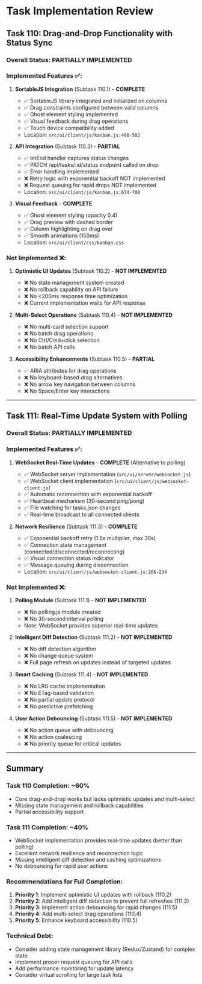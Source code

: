 # Task Implementation Review

## Task 110: Drag-and-Drop Functionality with Status Sync

### Overall Status: **PARTIALLY IMPLEMENTED**

### Implemented Features ✅:
1. **SortableJS Integration** (Subtask 110.1) - **COMPLETE**
   - ✅ SortableJS library integrated and initialized on columns
   - ✅ Drag constraints configured between valid columns
   - ✅ Ghost element styling implemented
   - ✅ Visual feedback during drag operations
   - ✅ Touch device compatibility added
   - Location: `src/ui/client/js/kanban.js:408-502`

2. **API Integration** (Subtask 110.3) - **PARTIAL**
   - ✅ onEnd handler captures status changes
   - ✅ PATCH /api/tasks/:id/status endpoint called on drop
   - ✅ Error handling implemented
   - ❌ Retry logic with exponential backoff NOT implemented
   - ❌ Request queuing for rapid drops NOT implemented
   - Location: `src/ui/client/js/kanban.js:674-708`

3. **Visual Feedback** - **COMPLETE**
   - ✅ Ghost element styling (opacity 0.4)
   - ✅ Drag preview with dashed border
   - ✅ Column highlighting on drag over
   - ✅ Smooth animations (150ms)
   - Location: `src/ui/client/css/kanban.css`

### Not Implemented ❌:
1. **Optimistic UI Updates** (Subtask 110.2) - **NOT IMPLEMENTED**
   - ❌ No state management system created
   - ❌ No rollback capability on API failure
   - ❌ No <200ms response time optimization
   - ❌ Current implementation waits for API response

2. **Multi-Select Operations** (Subtask 110.4) - **NOT IMPLEMENTED**
   - ❌ No multi-card selection support
   - ❌ No batch drag operations
   - ❌ No Ctrl/Cmd+click selection
   - ❌ No batch API calls

3. **Accessibility Enhancements** (Subtask 110.5) - **PARTIAL**
   - ✅ ARIA attributes for drag operations
   - ❌ No keyboard-based drag alternatives
   - ❌ No arrow key navigation between columns
   - ❌ No Space/Enter key interactions

---

## Task 111: Real-Time Update System with Polling

### Overall Status: **PARTIALLY IMPLEMENTED**

### Implemented Features ✅:
1. **WebSocket Real-Time Updates** - **COMPLETE** (Alternative to polling)
   - ✅ WebSocket server implementation (`src/ui/server/websocket.js`)
   - ✅ WebSocket client implementation (`src/ui/client/js/websocket-client.js`)
   - ✅ Automatic reconnection with exponential backoff
   - ✅ Heartbeat mechanism (30-second ping/pong)
   - ✅ File watching for tasks.json changes
   - ✅ Real-time broadcast to all connected clients

2. **Network Resilience** (Subtask 111.3) - **COMPLETE**
   - ✅ Exponential backoff retry (1.5x multiplier, max 30s)
   - ✅ Connection state management (connected/disconnected/reconnecting)
   - ✅ Visual connection status indicator
   - ✅ Message queuing during disconnection
   - Location: `src/ui/client/js/websocket-client.js:206-234`

### Not Implemented ❌:
1. **Polling Module** (Subtask 111.1) - **NOT IMPLEMENTED**
   - ❌ No polling.js module created
   - ❌ No 30-second interval polling
   - Note: WebSocket provides superior real-time updates

2. **Intelligent Diff Detection** (Subtask 111.2) - **NOT IMPLEMENTED**
   - ❌ No diff detection algorithm
   - ❌ No change queue system
   - ❌ Full page refresh on updates instead of targeted updates

3. **Smart Caching** (Subtask 111.4) - **NOT IMPLEMENTED**
   - ❌ No LRU cache implementation
   - ❌ No ETag-based validation
   - ❌ No partial update protocol
   - ❌ No predictive prefetching

4. **User Action Debouncing** (Subtask 111.5) - **NOT IMPLEMENTED**
   - ❌ No action queue with debouncing
   - ❌ No action coalescing
   - ❌ No priority queue for critical updates

---

## Summary

### Task 110 Completion: **~60%**
- Core drag-and-drop works but lacks optimistic updates and multi-select
- Missing state management and rollback capabilities
- Partial accessibility support

### Task 111 Completion: **~40%**
- WebSocket implementation provides real-time updates (better than polling)
- Excellent network resilience and reconnection logic
- Missing intelligent diff detection and caching optimizations
- No debouncing for rapid user actions

### Recommendations for Full Completion:
1. **Priority 1**: Implement optimistic UI updates with rollback (110.2)
2. **Priority 2**: Add intelligent diff detection to prevent full refreshes (111.2)
3. **Priority 3**: Implement action debouncing for rapid changes (111.5)
4. **Priority 4**: Add multi-select drag operations (110.4)
5. **Priority 5**: Enhance keyboard accessibility (110.5)

### Technical Debt:
- Consider adding state management library (Redux/Zustand) for complex state
- Implement proper request queuing for API calls
- Add performance monitoring for update latency
- Consider virtual scrolling for large task lists